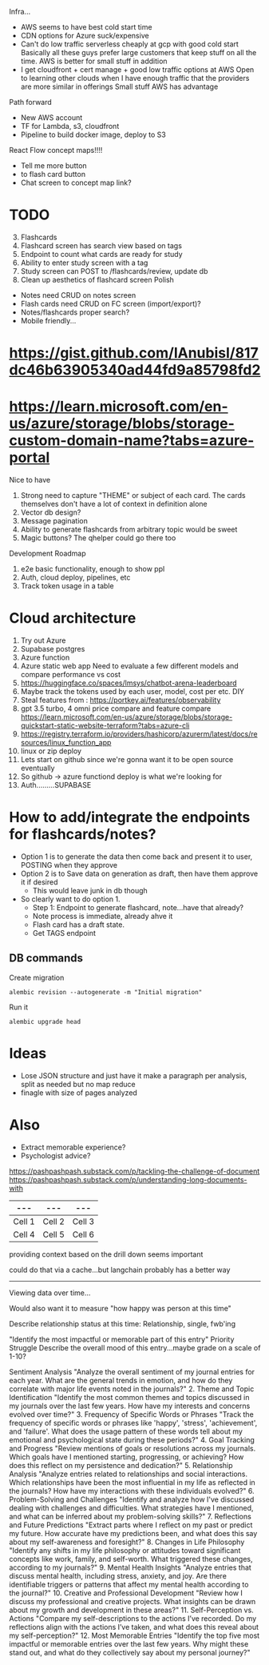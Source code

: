 Infra...
- AWS seems to have best cold start time
- CDN options for Azure suck/expensive
- Can't do low traffic serverless cheaply at gcp with good cold start
Basically all these guys prefer large customers that keep stuff on all the time. AWS is better for small stuff in addition
- I get cloudfront + cert manage + good low traffic options at AWS
Open to learning other clouds when I have enough traffic that the providers are more similar in offerings
Small stuff AWS has advantage

Path forward
- New AWS account
- TF for Lambda, s3, cloudfront
- Pipeline to build docker image, deploy to S3


React Flow concept maps!!!!
- Tell me more button
- to flash card button
- Chat screen to concept map link?


# TODO   
3. Flashcards
  1. Flashcard screen has search view based on tags
  1. Endpoint to count what cards are ready for study
  1. Ability to enter study screen with a tag
  1. Study screen can POST to /flashcards/review, update db
  1. Clean up aesthetics of flashcard screen
Polish
- Notes need CRUD on notes screen
- Flash cards need CRUD on FC screen (import/export)?
- Notes/flashcards proper search?
- Mobile friendly...


# https://gist.github.com/lAnubisl/817dc46b63905340ad44fd9a85798fd2
# https://learn.microsoft.com/en-us/azure/storage/blobs/storage-custom-domain-name?tabs=azure-portal


Nice to have
1. Strong need to capture "THEME" or subject of each card. The cards themselves don't have a lot of context in definition alone
1. Vector db design?
1. Message pagination
1. Ability to generate flashcards from arbitrary topic would be sweet
  1. Magic buttons? The qhelper could go there too




Development Roadmap
1. e2e basic functionality, enough to show ppl
2. Auth, cloud deploy, pipelines, etc
3. Track token usage in a table

# Cloud architecture
1. Try out Azure
2. Supabase postgres
3. Azure function
4. Azure static web app
Need to evaluate a few different models and compare performance vs cost
5. https://huggingface.co/spaces/lmsys/chatbot-arena-leaderboard
6. Maybe track the tokens used by each user, model, cost per etc. DIY
7. Steal features from : https://portkey.ai/features/observability
8. gpt 3.5 turbo, 4 omni price compare and feature compare
https://learn.microsoft.com/en-us/azure/storage/blobs/storage-quickstart-static-website-terraform?tabs=azure-cli
9. https://registry.terraform.io/providers/hashicorp/azurerm/latest/docs/resources/linux_function_app
10. linux or zip deploy
11. Lets start on github since we're gonna want it to be open source eventually
12. So github -> azure functiond deploy is what we're looking for
13. Auth.........SUPABASE




# How to add/integrate the endpoints for flashcards/notes?
- Option 1 is to generate the data then come back and present it to user, POSTING when they approve
- Option 2 is to Save data on generation as draft, then have them approve it if desired
    - This would leave junk in db though
- So clearly want to do option 1.
  - Step 1: Endpoint to generate flashcard, note...have that already?
  - Note process is immediate, already ahve it
  - Flash card has a draft state.
  - Get TAGS endpoint





## DB commands
Create migration 

`alembic revision --autogenerate -m "Initial migration"`  

Run it

`alembic upgrade head`


# Ideas
- Lose JSON structure and just have it make a paragraph per analysis, split as needed but no map reduce
- finagle with size of pages analyzed  

# Also
- Extract memorable experience?
- Psychologist advice?


https://pashpashpash.substack.com/p/tackling-the-challenge-of-document
https://pashpashpash.substack.com/p/understanding-long-documents-with

| --- | --- | --- |
| --- | --- | --- |
| Cell 1 | Cell 2 | Cell 3 |  
| Cell 4 | Cell 5 | Cell 6 |

providing context based on the drill down seems important

could do that via a cache...but langchain probably has a better way


----
Viewing data over time...

Would also want it to measure "how happy was person at this time"

Describe relationship status at this time: Relationship, single, fwb'ing

"Identify the most impactful or memorable part of this entry"
Priority
Struggle
Describe the overall mood of this entry...maybe grade on a scale of 1-10?


 Sentiment Analysis
"Analyze the overall sentiment of my journal entries for each year. What are the general trends in emotion, and how do they correlate with major life events noted in the journals?"
2. Theme and Topic Identification
"Identify the most common themes and topics discussed in my journals over the last few years. How have my interests and concerns evolved over time?"
3. Frequency of Specific Words or Phrases
"Track the frequency of specific words or phrases like 'happy', 'stress', 'achievement', and 'failure'. What does the usage pattern of these words tell about my emotional and psychological state during these periods?"
4. Goal Tracking and Progress
"Review mentions of goals or resolutions across my journals. Which goals have I mentioned starting, progressing, or achieving? How does this reflect on my persistence and dedication?"
5. Relationship Analysis
"Analyze entries related to relationships and social interactions. Which relationships have been the most influential in my life as reflected in the journals? How have my interactions with these individuals evolved?"
6. Problem-Solving and Challenges
"Identify and analyze how I've discussed dealing with challenges and difficulties. What strategies have I mentioned, and what can be inferred about my problem-solving skills?"
7. Reflections and Future Predictions
"Extract parts where I reflect on my past or predict my future. How accurate have my predictions been, and what does this say about my self-awareness and foresight?"
8. Changes in Life Philosophy
"Identify any shifts in my life philosophy or attitudes toward significant concepts like work, family, and self-worth. What triggered these changes, according to my journals?"
9. Mental Health Insights
"Analyze entries that discuss mental health, including stress, anxiety, and joy. Are there identifiable triggers or patterns that affect my mental health according to the journal?"
10. Creative and Professional Development
"Review how I discuss my professional and creative projects. What insights can be drawn about my growth and development in these areas?"
11. Self-Perception vs. Actions
"Compare my self-descriptions to the actions I’ve recorded. Do my reflections align with the actions I’ve taken, and what does this reveal about my self-perception?"
12. Most Memorable Entries
"Identify the top five most impactful or memorable entries over the last few years. Why might these stand out, and what do they collectively say about my personal journey?"
